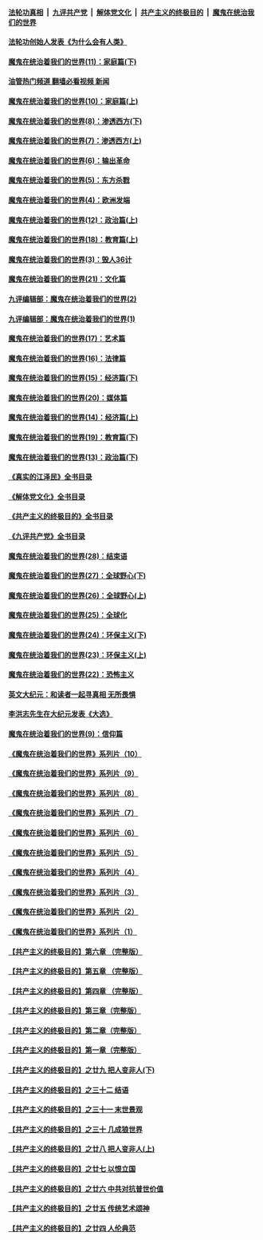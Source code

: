 ####  [法轮功真相](../../../../basic/blob/master/README.md?t=04070811) &nbsp;|&nbsp; [九评共产党](../../../../9ping.md/blob/master/README.md?t=04070811) &nbsp;|&nbsp; [解体党文化](../../../../jtdwh.md/blob/master/README.md?t=04070811)  &nbsp;|&nbsp; [共产主义的终极目的](../../../../gczydzjmd.md/blob/master/README.md?t=04070811) &nbsp;|&nbsp; [魔鬼在统治我们的世界](../../../../mgztzwmdsj.md/blob/master/README.md?t=04070811) 

#### [法轮功创始人发表《为什么会有人类》](../pages/nsc422/n13912117.md?t=04070811) 

#### [魔鬼在统治着我们的世界(11)：家庭篇(下)](../pages/nsc422/n10440961.md?t=04070811) 

#### [油管热门频道 翻墙必看视频 新闻](http://129.146.143.75:81/youtube.html?04070811)

#### [魔鬼在统治着我们的世界(10)：家庭篇(上)](../pages/nsc422/n10435448.md?t=04070811) 

#### [魔鬼在统治着我们的世界(8)：渗透西方(下)](../pages/nsc422/n10429603.md?t=04070811) 

#### [魔鬼在统治着我们的世界(7)：渗透西方(上)](../pages/nsc422/n10426013.md?t=04070811) 

#### [魔鬼在统治着我们的世界(6)：输出革命](../pages/nsc422/n10421536.md?t=04070811) 

#### [魔鬼在统治着我们的世界(5)：东方杀戮](../pages/nsc422/n10417707.md?t=04070811) 

#### [魔鬼在统治着我们的世界(4)：欧洲发端](../pages/nsc422/n10414890.md?t=04070811) 

#### [魔鬼在统治着我们的世界(12)：政治篇(上)](../pages/nsc422/n10444576.md?t=04070811) 

#### [魔鬼在统治着我们的世界(18)：教育篇(上)](../pages/nsc422/n10526970.md?t=04070811) 

#### [魔鬼在统治着我们的世界(3)：毁人36计](../pages/nsc422/n10411583.md?t=04070811) 

#### [魔鬼在统治着我们的世界(21)：文化篇](../pages/nsc422/n10597706.md?t=04070811) 

#### [九评编辑部：魔鬼在统治着我们的世界(2)](../pages/nsc422/n10410036.md?t=04070811) 

#### [九评编辑部：魔鬼在统治着我们的世界(1)](../pages/nsc422/n10406825.md?t=04070811) 

#### [魔鬼在统治着我们的世界(17)：艺术篇](../pages/nsc422/n10499093.md?t=04070811) 

#### [魔鬼在统治着我们的世界(16)：法律篇](../pages/nsc422/n10485969.md?t=04070811) 

#### [魔鬼在统治着我们的世界(15)：经济篇(下)](../pages/nsc422/n10469975.md?t=04070811) 

#### [魔鬼在统治着我们的世界(20)：媒体篇](../pages/nsc422/n10586579.md?t=04070811) 

#### [魔鬼在统治着我们的世界(14)：经济篇(上)](../pages/nsc422/n10457370.md?t=04070811) 

#### [魔鬼在统治着我们的世界(19)：教育篇(下)](../pages/nsc422/n10564808.md?t=04070811) 

#### [魔鬼在统治着我们的世界(13)：政治篇(下)](../pages/nsc422/n10448270.md?t=04070811) 

#### [《真实的江泽民》全书目录](../pages/nsc422/n13721399.md?t=04070811) 

#### [《解体党文化》全书目录](../pages/nsc422/n13721157.md?t=04070811) 

#### [《共产主义的终极目的》全书目录](../pages/nsc422/n13721048.md?t=04070811) 

#### [《九评共产党》全书目录](../pages/nsc422/n13708085.md?t=04070811) 

#### [魔鬼在统治着我们的世界(28)：结束语](../pages/nsc422/n10936246.md?t=04070811) 

#### [魔鬼在统治着我们的世界(27)：全球野心(下)](../pages/nsc422/n10928319.md?t=04070811) 

#### [魔鬼在统治着我们的世界(26)：全球野心(上)](../pages/nsc422/n10900318.md?t=04070811) 

#### [魔鬼在统治着我们的世界(25)：全球化](../pages/nsc422/n10788205.md?t=04070811) 

#### [魔鬼在统治着我们的世界(24)：环保主义(下)](../pages/nsc422/n10695307.md?t=04070811) 

#### [魔鬼在统治着我们的世界(23)：环保主义(上)](../pages/nsc422/n10688613.md?t=04070811) 

#### [魔鬼在统治着我们的世界(22)：恐怖主义](../pages/nsc422/n10614727.md?t=04070811) 

#### [英文大纪元：和读者一起寻真相 无所畏惧](../pages/nsc422/n12542027.md?t=04070811) 

#### [李洪志先生在大纪元发表《大选》](../pages/nsc422/n12534746.md?t=04070811) 

#### [魔鬼在统治着我们的世界(9)：信仰篇](../pages/nsc422/n10432159.md?t=04070811) 

#### [《魔鬼在统治着我们的世界》系列片（10）](../pages/nsc422/n12292670.md?t=04070811) 

#### [《魔鬼在统治着我们的世界》系列片（9）](../pages/nsc422/n12290859.md?t=04070811) 

#### [《魔鬼在统治着我们的世界》系列片（8）](../pages/nsc422/n12287445.md?t=04070811) 

#### [《魔鬼在统治着我们的世界》系列片（7）](../pages/nsc422/n12283425.md?t=04070811) 

#### [《魔鬼在统治着我们的世界》系列片（6）](../pages/nsc422/n12282314.md?t=04070811) 

#### [《魔鬼在统治着我们的世界》系列片（5）](../pages/nsc422/n12281419.md?t=04070811) 

#### [《魔鬼在统治着我们的世界》系列片（4）](../pages/nsc422/n12274024.md?t=04070811) 

#### [《魔鬼在统治着我们的世界》系列片（3）](../pages/nsc422/n12271322.md?t=04070811) 

#### [《魔鬼在统治着我们的世界》系列片（2）](../pages/nsc422/n12269049.md?t=04070811) 

#### [《魔鬼在统治着我们的世界》系列片（1）](../pages/nsc422/n12267575.md?t=04070811) 

#### [【共产主义的终极目的】第六章 （完整版）](../pages/nsc422/n11428913.md?t=04070811) 

#### [【共产主义的终极目的】第五章 （完整版）](../pages/nsc422/n11428912.md?t=04070811) 

#### [【共产主义的终极目的】第四章 （完整版）](../pages/nsc422/n11428907.md?t=04070811) 

#### [【共产主义的终极目的】第三章（完整版）](../pages/nsc422/n11428848.md?t=04070811) 

#### [【共产主义的终极目的】第二章（完整版）](../pages/nsc422/n11428831.md?t=04070811) 

#### [【共产主义的终极目的】第一章（完整版）](../pages/nsc422/n11417651.md?t=04070811) 

#### [【共产主义的终极目的】之廿九 把人变非人(下)](../pages/nsc422/n11344140.md?t=04070811) 

#### [【共产主义的终极目的】之三十二 结语](../pages/nsc422/n11360535.md?t=04070811) 

#### [【共产主义的终极目的】之三十一 末世景观](../pages/nsc422/n11351129.md?t=04070811) 

#### [【共产主义的终极目的】之三十 几成狼世界](../pages/nsc422/n11348280.md?t=04070811) 

#### [【共产主义的终极目的】之廿八 把人变非人(上)](../pages/nsc422/n11340492.md?t=04070811) 

#### [【共产主义的终极目的】之廿七 以恨立国](../pages/nsc422/n11336944.md?t=04070811) 

#### [【共产主义的终极目的】之廿六 中共对抗普世价值](../pages/nsc422/n11324785.md?t=04070811) 

#### [【共产主义的终极目的】之廿五 传统艺术颂神](../pages/nsc422/n11296396.md?t=04070811) 

#### [【共产主义的终极目的】之廿四 人伦典范](../pages/nsc422/n11296397.md?t=04070811) 

<img src='http://gfw-breaker.win/goodnews/indexes/nsc422.md' width='0px' height='0px'/>
